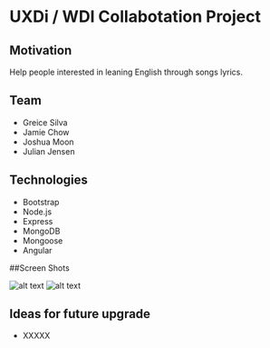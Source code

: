 # UXDi / WDI Collabotation Project

## Motivation

Help people interested in leaning English through songs lyrics.

## Team

* Greice Silva
* Jamie Chow
* Joshua Moon
* Julian Jensen

## Technologies

* Bootstrap
* Node.js
* Express
* MongoDB
* Mongoose
* Angular

##Screen Shots

![alt text](public/images/fileName.jpg "placeholder")
![alt text](public/images/fileName.jpg "placeholder")

## Ideas for future upgrade

* XXXXX
